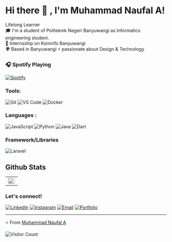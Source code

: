 # <summary><strong>Hi there :wave: , I'm Muhammad Naufal A!</strong></summary>
Lifelong Learner    
🎓 I'm a student of Politeknik Negeri Banyuwangi as Informatics engineering student.     
🔭 Internsship on Kominfo Banyuwangi  
🌍 Based in Banyuwangi 
⚡ passionate about Design & Technology

### 🎧 Spotify Playing
[![Spotify](https://novatorem-kyzbk7wxl-bardiesel.vercel.app/api/spotify)](https://open.spotify.com/user/31sgi7x6egqdpsedmyfg4asw5tpu)

### <summary><strong>Tools:</strong></summary>
![Git](https://img.shields.io/badge/Git-F05032?style=flat-square&logo=git&logoColor=white)
![VS Code](https://img.shields.io/badge/VSCode-007ACC?style=flat-square&logo=visual-studio-code&logoColor=white)
![Docker](https://img.shields.io/badge/Docker-2496ED?style=flat-square&logo=docker&logoColor=white)

### <summary><strong>Languages :</strong></summary>
![JavaScript](https://img.shields.io/badge/JavaScript-F7DF1E?style=flat-square&logo=javascript&logoColor=black)
![Python](https://img.shields.io/badge/Python-3776AB?style=flat-square&logo=python&logoColor=white)
![Java](https://img.shields.io/badge/Java-ED8B00?style=flat-square&logo=java&logoColor=white)
![Dart](https://img.shields.io/badge/Dart-0175C2?style=flat-square&logo=dart&logoColor=white)

### <summary><strong>Framework/Libraries</strong></summary>
![Laravel](https://img.shields.io/badge/Laravel-FF2D20?style=flat-square&logo=laravel&logoColor=white)

## Github Stats  
<table>
  <tr>
    <td>
      <img src="https://github-readme-stats.vercel.app/api/top-langs/?username=mhmmd-naufl&hide_border=true&layout=compact" align="left" style="width: 100%" />
    </td>
  </tr>
</table>

### <summary><strong>Let's connect!</strong></summary>
[![LinkedIn](https://img.shields.io/badge/LinkedIn-%230077B5.svg?logo=linkedin&logoColor=white)](https://www.linkedin.com/in/muhammad-naufal-aulia-aa1a00256)
[![Instagram](https://img.shields.io/badge/Instagram-%23E4405F.svg?logo=Instagram&logoColor=white)](https://instagram.com/mhmmd.naufl)
[![Email](https://img.shields.io/badge/Email-D14836?style=flat-square&logo=gmail&logoColor=white)](mailto:novalqwerty15@gmail.com)
[![Portfolio](https://img.shields.io/badge/Portfolio-%23000000.svg?logo=firefox&logoColor=#FF7139)]()

---
⭐️ From [Muhammad Naufal A](https://github.com/mhmmd-naufl)

![Visitor Count](https://profile-counter.glitch.me/mhmmd-naufl/count.svg)
